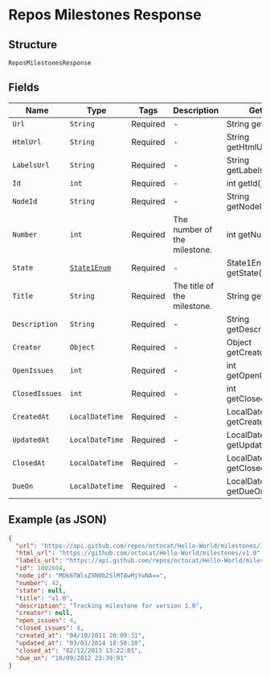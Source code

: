 
# Repos Milestones Response

## Structure

`ReposMilestonesResponse`

## Fields

| Name | Type | Tags | Description | Getter | Setter |
|  --- | --- | --- | --- | --- | --- |
| `Url` | `String` | Required | - | String getUrl() | setUrl(String url) |
| `HtmlUrl` | `String` | Required | - | String getHtmlUrl() | setHtmlUrl(String htmlUrl) |
| `LabelsUrl` | `String` | Required | - | String getLabelsUrl() | setLabelsUrl(String labelsUrl) |
| `Id` | `int` | Required | - | int getId() | setId(int id) |
| `NodeId` | `String` | Required | - | String getNodeId() | setNodeId(String nodeId) |
| `Number` | `int` | Required | The number of the milestone. | int getNumber() | setNumber(int number) |
| `State` | [`State1Enum`](../../doc/models/state-1-enum.md) | Required | - | State1Enum getState() | setState(State1Enum state) |
| `Title` | `String` | Required | The title of the milestone. | String getTitle() | setTitle(String title) |
| `Description` | `String` | Required | - | String getDescription() | setDescription(String description) |
| `Creator` | `Object` | Required | - | Object getCreator() | setCreator(Object creator) |
| `OpenIssues` | `int` | Required | - | int getOpenIssues() | setOpenIssues(int openIssues) |
| `ClosedIssues` | `int` | Required | - | int getClosedIssues() | setClosedIssues(int closedIssues) |
| `CreatedAt` | `LocalDateTime` | Required | - | LocalDateTime getCreatedAt() | setCreatedAt(LocalDateTime createdAt) |
| `UpdatedAt` | `LocalDateTime` | Required | - | LocalDateTime getUpdatedAt() | setUpdatedAt(LocalDateTime updatedAt) |
| `ClosedAt` | `LocalDateTime` | Required | - | LocalDateTime getClosedAt() | setClosedAt(LocalDateTime closedAt) |
| `DueOn` | `LocalDateTime` | Required | - | LocalDateTime getDueOn() | setDueOn(LocalDateTime dueOn) |

## Example (as JSON)

```json
{
  "url": "https://api.github.com/repos/octocat/Hello-World/milestones/1",
  "html_url": "https://github.com/octocat/Hello-World/milestones/v1.0",
  "labels_url": "https://api.github.com/repos/octocat/Hello-World/milestones/1/labels",
  "id": 1002604,
  "node_id": "MDk6TWlsZXN0b25lMTAwMjYwNA==",
  "number": 42,
  "state": null,
  "title": "v1.0",
  "description": "Tracking milestone for version 1.0",
  "creator": null,
  "open_issues": 4,
  "closed_issues": 8,
  "created_at": "04/10/2011 20:09:31",
  "updated_at": "03/03/2014 18:58:10",
  "closed_at": "02/12/2013 13:22:01",
  "due_on": "10/09/2012 23:39:01"
}
```

